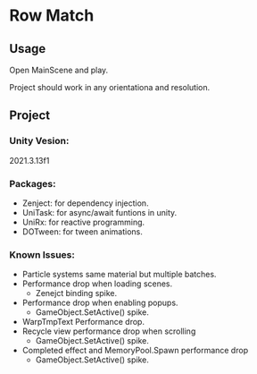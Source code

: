 # Row Match

## Usage

Open MainScene and play.

Project should work in any orientationa and resolution.

## Project

### Unity Vesion: 

2021.3.13f1

### Packages:

* Zenject: for dependency injection.
* UniTask: for async/await funtions in unity.
* UniRx: for reactive programming.
* DOTween: for tween animations.

### Known Issues:

* Particle systems same material but multiple batches.
* Performance drop when loading scenes.
  * Zenejct binding spike.
* Performance drop when enabling popups.
  * GameObject.SetActive() spike.
* WarpTmpText Performance drop.
* Recycle view performance drop when scrolling
  * GameObject.SetActive() spike.
* Completed effect and MemoryPool.Spawn performance drop
  * GameObject.SetActive() spike.
